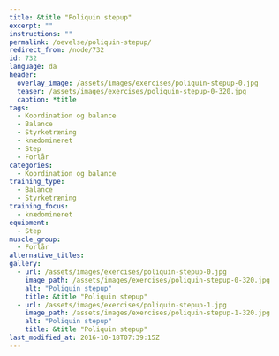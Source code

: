```yaml
---
title: &title "Poliquin stepup"
excerpt: ""
instructions: ""
permalink: /oevelse/poliquin-stepup/
redirect_from: /node/732
id: 732
language: da
header:
  overlay_image: /assets/images/exercises/poliquin-stepup-0.jpg
  teaser: /assets/images/exercises/poliquin-stepup-0-320.jpg
  caption: *title
tags:
  - Koordination og balance
  - Balance
  - Styrketræning
  - knædomineret
  - Step
  - Forlår
categories:
  - Koordination og balance
training_type: 
  - Balance
  - Styrketræning
training_focus: 
  - knædomineret
equipment:
  - Step
muscle_group:
  - Forlår
alternative_titles:
gallery:
  - url: /assets/images/exercises/poliquin-stepup-0.jpg
    image_path: /assets/images/exercises/poliquin-stepup-0-320.jpg
    alt: "Poliquin stepup"
    title: &title "Poliquin stepup"
  - url: /assets/images/exercises/poliquin-stepup-1.jpg
    image_path: /assets/images/exercises/poliquin-stepup-1-320.jpg
    alt: "Poliquin stepup"
    title: &title "Poliquin stepup"
last_modified_at: 2016-10-18T07:39:15Z
---
```



